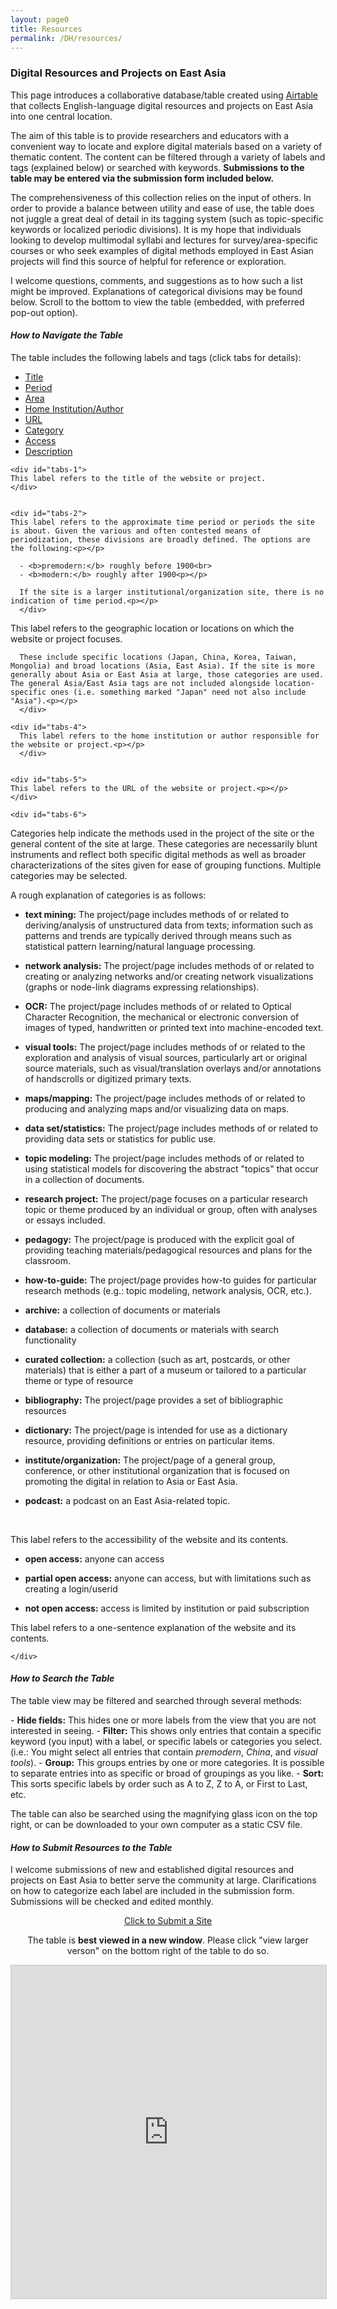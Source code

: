 ```yaml
---
layout: page0
title: Resources
permalink: /DH/resources/
---
```


<h3>Digital Resources and Projects on East Asia</h3>
<p></p>
This page introduces a collaborative database/table created using <a href="https://airtable.com/">Airtable</a> that collects English-language digital resources and projects on East Asia into one central location.

The aim of this table is to provide researchers and educators with a convenient way to locate and explore digital materials based on a variety of thematic content. The content can be filtered through a variety of labels and tags (explained below) or searched with keywords. <b>Submissions to the table may be entered via the submission form included below.</b>

The comprehensiveness of this collection relies on the input of others. In order to provide a balance between utility and ease of use, the table does not juggle a great deal of detail in its tagging system (such as topic-specific keywords or localized periodic divisions). It is my hope that individuals looking to develop multimodal syllabi and lectures for survey/area-specific courses or who seek examples of digital methods employed in East Asian projects will find this source of helpful for reference or exploration.

I welcome questions, comments, and suggestions as to how such a list might be improved. Explanations of categorical divisions may be found below. Scroll to the bottom to view the table (embedded, with preferred pop-out option).

<p></p>

<h4><em>How to Navigate the Table</em></h4>
<p></p>
The table includes the following labels and tags (click tabs for details):
<p></p>

<script>
 $( function() {
   $( "#tabs" ).tabs();
 } );

 $( function() {
   $( "#tabs2" ).tabs();
 } );
 </script>


<div id="tabs">
 <ul>
   <li><a href="#tabs-1">Title</a></li>
   <li><a href="#tabs-2">Period</a></li>
   <li><a href="#tabs-3">Area</a></li>
   <li><a href="#tabs-4">Home Institution/Author</a></li>
   <li><a href="#tabs-5">URL</a></li>
   <li><a href="#tabs-6">Category</a></li>
   <li><a href="#tabs-7">Access</a></li>
   <li><a href="#tabs-8">Description</a></li>
 </ul>

    <div id="tabs-1">
    This label refers to the title of the website or project.
    </div>


    <div id="tabs-2">
    This label refers to the approximate time period or periods the site is about. Given the various and often contested means of periodization, these divisions are broadly defined. The options are the following:<p></p>

      - <b>premodern:</b> roughly before 1900<br>
      - <b>modern:</b> roughly after 1900<p></p>

      If the site is a larger institutional/organization site, there is no indication of time period.<p></p>
      </div>

  <div id="tabs-3">
    This label refers to the geographic location or locations on which the website or project focuses.<p></p>

      These include specific locations (Japan, China, Korea, Taiwan, Mongolia) and broad locations (Asia, East Asia). If the site is more generally about Asia or East Asia at large, those categories are used. The general Asia/East Asia tags are not included alongside location-specific ones (i.e. something marked "Japan" need not also include "Asia").<p></p>
      </div>

    <div id="tabs-4">
      This label refers to the home institution or author responsible for the website or project.<p></p>
      </div>


    <div id="tabs-5">
    This label refers to the URL of the website or project.<p></p>
    </div>

    <div id="tabs-6">
  Categories help indicate the methods used in the project of the site or the general content of the site at large. These categories are necessarily blunt instruments and reflect both specific digital methods as well as broader characterizations of the sites given for ease of grouping functions. Multiple categories may be selected.<p></p>

  A rough explanation of categories is as follows:<p></p>

  - <b>text mining:</b> The project/page includes methods of or related to deriving/analysis of unstructured data from texts; information such as patterns and trends are typically derived through means such as statistical pattern learning/natural language processing.<p></p>

  - <b>network analysis:</b> The project/page includes methods of or related to creating or analyzing networks and/or creating network visualizations (graphs or node-link diagrams expressing relationships).<p></p>

  - <b>OCR:</b> The project/page includes methods of or related to Optical Character Recognition, the mechanical or electronic conversion of images of typed, handwritten or printed text into machine-encoded text.<p></p>

  - <b>visual tools:</b> The project/page includes methods of or related to the exploration and analysis of visual sources, particularly art or original source materials, such as visual/translation overlays and/or annotations of handscrolls or digitized primary texts.<p></p>

  - <b>maps/mapping:</b> The project/page includes methods of or related to producing and analyzing maps and/or visualizing data on maps.<p></p>

  - <b>data set/statistics:</b> The project/page includes methods of or related to providing data sets or statistics for public use.<p></p>

  - <b>topic modeling:</b> The project/page includes methods of or related to using statistical models for discovering the abstract "topics" that occur in a collection of documents.<p></p>

  - <b>research project:</b> The project/page focuses on a particular research topic or theme produced by an individual or group, often with analyses or essays included.<p></p>

  - <b>pedagogy:</b> The project/page is produced with the explicit goal of providing teaching materials/pedagogical resources and plans for the classroom.<p></p>

  - <b>how-to-guide:</b> The project/page provides how-to guides for particular research methods (e.g.: topic modeling, network analysis, OCR, etc.).<p></p>

  - <b>archive:</b> a collection of documents or materials<p></p>

  - <b>database:</b> a collection of documents or materials with search functionality<p></p>

  - <b>curated collection:</b> a collection (such as art, postcards, or other materials) that is either a part of a museum or tailored to a particular theme or type of resource<p></p>

  - <b>bibliography:</b> The project/page provides a set of bibliographic resources<p></p>

  - <b>dictionary:</b> The project/page is intended for use as a dictionary resource, providing definitions or entries on particular items.<p></p>

  - <b>institute/organization:</b> The project/page of a general group, conference, or other institutional organization that is focused on promoting the digital in relation to Asia or East Asia.
            <p></p>
  - <b>podcast:</b> a podcast on an East Asia-related topic.
          <p></p>            
        </div>

  <div id="tabs-7">

This label refers to the accessibility of the website and its contents.<p></p>

- <b>open access:</b> anyone can access<br>
- <b>partial open access:</b> anyone can access, but with limitations such as creating a login/userid<br>
- <b>not open access:</b> access is limited by institution or paid subscription<p></p>
    </div>

    <div id="tabs-8">

  This label refers to a one-sentence explanation of the website and its contents.<p></p>

      </div>

</div>


<p></p>
<p></p>
<h4><em>How to Search the Table</em></h4>
<p></p>

The table view may be filtered and searched through several methods:

<p></p>
   - <b>Hide fields:</b> This hides one or more labels from the view that you are not interested in seeing.
   - <b>Filter:</b> This shows only entries that contain a specific keyword (you input) with a label, or specific labels or categories you select. (i.e.: You might select all entries that contain <em>premodern</em>, <em>China</em>, and <em>visual tools</em>).
   - <b>Group:</b> This groups entries by one or more categories. It is possible to separate entries into as specific or broad of groupings as you like.
   - <b>Sort:</b> This sorts specific labels by order such as A to Z, Z to A, or First to Last, etc.


<p></p>

The table can also be searched using the magnifying glass icon on the top right, or can be downloaded to your own computer as a static CSV file.
<p></p>
<p></p>


<h4><em>How to Submit Resources to the Table</em></h4>
<p></p>
I welcome submissions of new and established digital resources and projects on East Asia to better serve the community at large. Clarifications on how to categorize each label are included in the submission form. Submissions will be checked and edited monthly.
<p></p>

<center><a href="https://airtable.com/shrKMyt963WcaXTGz" target="_blank" class="btn btn-primary btn-lg outline" role="button">Click to Submit a Site</a><p></p>
<p></p>
The table is <b>best viewed in a new window</b>. Please click "view larger verson" on the bottom right of the table to do so.</center>
<p></p>
<p></p>

<iframe class="airtable-embed" src="https://airtable.com/embed/shrPIixTwkaxC1bId?backgroundColor=cyan&viewControls=on" frameborder="0" onmousewheel="" width="100%" height="533" style="background: transparent; border: 1px solid #ccc;"></iframe>
